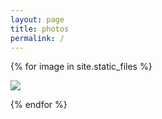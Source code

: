 ```yaml
---
layout: page
title: photos
permalink: /
---
```



{% for image in site.static_files %}
<!--
    {% if image.path contains 'photos' %}

-->
<div class="project">
    <div class= "thumbnail">
        <a href="{{ site.baseurl }}{{ image.path }}">
            <img class="thumgbnail" src="{{ site.baseurl }}{{ image.path }}" />
        </a>
    </div>
</div>

<!--
    {% endif %}
-->
{% endfor %}




<!-- this is for the lightbox --> 
<script type="text/javascript" src="/js/lightbox.js"></script>
<link rel="stylesheet" href="/css/lightbox.css">